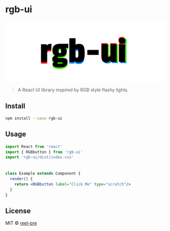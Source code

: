 # rgb-ui

![rgb-ui logo](./images/rgb-ui-logo.svg)

> A React UI library inspired by RGB style flashy lights.


## Install

```bash
npm install --save rgb-ui
```

## Usage

```jsx
import React from 'react'
import { RGBbutton } from 'rgb-ui'
import 'rgb-ui/dist/index.css'


class Example extends Component {
  render() {
    return <RGBbutton label="Click Me" type="scratch"/>
  }
}
```

## License

MIT © [reel-pre](https://github.com/reel-pre)

